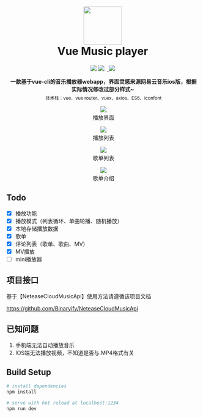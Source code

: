 <h1 align="center"><img width="100" src="https://ss3.bdstatic.com/70cFv8Sh_Q1YnxGkpoWK1HF6hhy/it/u=4256601263,817656986&fm=27&gp=0.jpg" /><br> Vue Music player</h1>

<p align="center">
  <img src="https://img.shields.io/badge/License-MIT-yellow.svg?style=flat-square" />
  <img src="https://img.shields.io/github/issues/yuuk/vue-music-player.svg?style=flat-square" />
  <a href="http://www.430115.com">
    <img src="https://img.shields.io/badge/author-yuuk-blue.svg?style=flat-square" />
  </a>
</p>

<p align="center">
  <b>一款基于vue-cli的音乐播放器webapp，界面灵感来源网易云音乐ios版，根据实际情况修改过部分样式~</b></br>
  <sub>技术栈：vue、vue router、vuex、axios、ES6、iconfont<sub>
</p>
 
<p align="center">
  <img src="https://raw.githubusercontent.com/yuuk/vue-music-player/master/screenshoot/%E6%92%AD%E6%94%BE%E7%95%8C%E9%9D%A2.jpg"/>
  <br/>
  播放界面
</p>

<p align="center">
  <img src="https://raw.githubusercontent.com/yuuk/vue-music-player/master/screenshoot/%E6%92%AD%E6%94%BE%E5%88%97%E8%A1%A8.jpg"/>
  <br/>
  播放列表
</p>

<p align="center">
  <img src="https://raw.githubusercontent.com/yuuk/vue-music-player/master/screenshoot/%E6%AD%8C%E5%8D%95%E5%88%97%E8%A1%A8.jpg"/>
  <br/>
  歌单列表
</p>

<p align="center">
  <img src="https://raw.githubusercontent.com/yuuk/vue-music-player/master/screenshoot/%E6%AD%8C%E5%8D%95%E4%BB%8B%E7%BB%8D.jpg"/>
  <br/>
  歌单介绍
</p>

## Todo

- [X] 播放功能
- [X] 播放模式（列表循环、单曲轮播、随机播放） 
- [X] 本地存储播放数据
- [X] 歌单
- [X] 评论列表（歌单、歌曲、MV）
- [X] MV播放
- [ ] mini播放器

## 项目接口

基于【NeteaseCloudMusicApi】使用方法请遵循该项目文档

https://github.com/Binaryify/NeteaseCloudMusicApi

## 已知问题
1. 手机端无法自动播放音乐
2. IOS端无法播放视频，不知道是否与.MP4格式有关

## Build Setup

``` bash
# install dependencies
npm install

# serve with hot reload at localhost:1234
npm run dev
